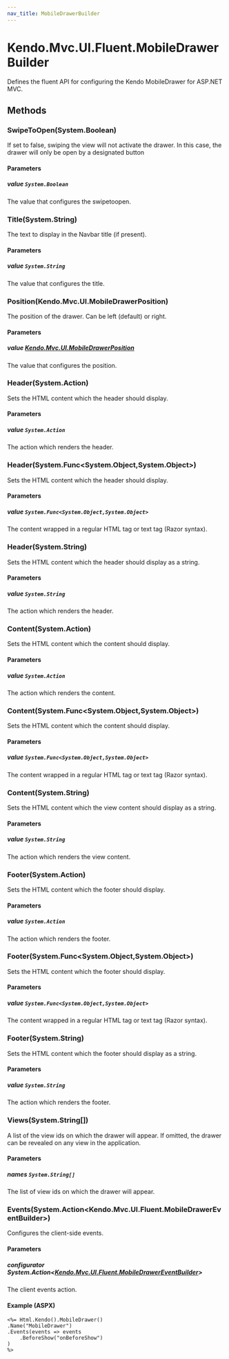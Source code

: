 ```yaml
---
nav_title: MobileDrawerBuilder
---
```


# Kendo.Mvc.UI.Fluent.MobileDrawerBuilder
Defines the fluent API for configuring the Kendo MobileDrawer for ASP.NET MVC.




## Methods


### SwipeToOpen(System.Boolean)
If set to false, swiping the view will not activate the drawer. In this case, the drawer will only be open by a designated button


#### Parameters

##### value `System.Boolean`
The value that configures the swipetoopen.





### Title(System.String)
The text to display in the Navbar title (if present).


#### Parameters

##### value `System.String`
The value that configures the title.





### Position(Kendo.Mvc.UI.MobileDrawerPosition)
The position of the drawer. Can be left (default) or right.


#### Parameters

##### value [Kendo.Mvc.UI.MobileDrawerPosition](/api/wrappers/aspnet-mvc/Kendo.Mvc.UI/MobileDrawerPosition)
The value that configures the position.





### Header(System.Action)
Sets the HTML content which the header should display.


#### Parameters

##### value `System.Action`
The action which renders the header.





### Header(System.Func\<System.Object,System.Object\>)
Sets the HTML content which the header should display.


#### Parameters

##### value `System.Func<System.Object,System.Object>`
The content wrapped in a regular HTML tag or text tag (Razor syntax).





### Header(System.String)
Sets the HTML content which the header should display as a string.


#### Parameters

##### value `System.String`
The action which renders the header.





### Content(System.Action)
Sets the HTML content which the content should display.


#### Parameters

##### value `System.Action`
The action which renders the content.





### Content(System.Func\<System.Object,System.Object\>)
Sets the HTML content which the content should display.


#### Parameters

##### value `System.Func<System.Object,System.Object>`
The content wrapped in a regular HTML tag or text tag (Razor syntax).





### Content(System.String)
Sets the HTML content which the view content should display as a string.


#### Parameters

##### value `System.String`
The action which renders the view content.





### Footer(System.Action)
Sets the HTML content which the footer should display.


#### Parameters

##### value `System.Action`
The action which renders the footer.





### Footer(System.Func\<System.Object,System.Object\>)
Sets the HTML content which the footer should display.


#### Parameters

##### value `System.Func<System.Object,System.Object>`
The content wrapped in a regular HTML tag or text tag (Razor syntax).





### Footer(System.String)
Sets the HTML content which the footer should display as a string.


#### Parameters

##### value `System.String`
The action which renders the footer.





### Views(System.String[])
A list of the view ids on which the drawer will appear. If omitted, the drawer can be revealed on any view in the application.


#### Parameters

##### names `System.String[]`
The list of view ids on which the drawer will appear.





### Events(System.Action\<Kendo.Mvc.UI.Fluent.MobileDrawerEventBuilder\>)
Configures the client-side events.


#### Parameters

##### configurator System.Action<[Kendo.Mvc.UI.Fluent.MobileDrawerEventBuilder](/api/wrappers/aspnet-mvc/Kendo.Mvc.UI.Fluent/MobileDrawerEventBuilder)>
The client events action.




#### Example (ASPX)
    <%= Html.Kendo().MobileDrawer()
    .Name("MobileDrawer")
    .Events(events => events
        .BeforeShow("onBeforeShow")
    )
    %>



